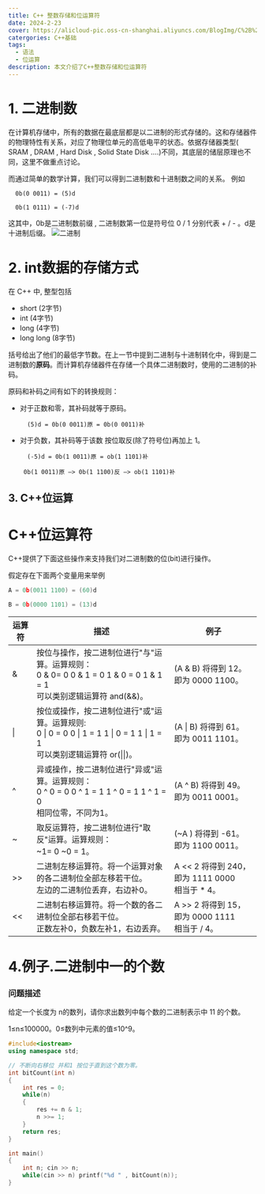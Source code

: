 ```yaml
---
title: C++ 整数存储和位运算符
date: 2024-2-23
cover: https://alicloud-pic.oss-cn-shanghai.aliyuncs.com/BlogImg/C%2B%2B%E8%AF%AD%E6%B3%95/%E4%BD%8D%E8%BF%90%E7%AE%97/%E5%B0%81%E9%9D%A2.png
catergories: C++基础
tags:
  - 语法
  - 位运算
description: 本文介绍了C++整数存储和位运算符
---
```

# 1. 二进制数

在计算机存储中，所有的数据在最底层都是以二进制的形式存储的。这和存储器件的物理特性有关系，对应了物理位单元的高低电平的状态。依据存储器类型( SRAM , DRAM , Hard Disk , Solid State Disk ....)不同，其底层的储层原理也不同，这里不做重点讨论。

而通过简单的数学计算，我们可以得到二进制数和十进制数之间的关系。 例如

``` shell
  0b(0 0011) = (5)d
  ```

```shell
  0b(1 0111) = (-7)d
  ```

这其中，0b是二进制数前缀 , 二进制数第一位是符号位 0 / 1 分别代表 + / - 。d是十进制后缀。
![二进制](https://alicloud-pic.oss-cn-shanghai.aliyuncs.com/BlogImg/C%2B%2B%E8%AF%AD%E6%B3%95/%E4%BD%8D%E8%BF%90%E7%AE%97/%E4%BA%8C%E8%BF%9B%E5%88%B6.png)
# 2. int数据的存储方式

在 C++ 中, 整型包括 

+ short (2字节)
+ int  (4字节)
+ long (4字节)
+ long long (8字节)

括号给出了他们的最低字节数。在上一节中提到二进制与十进制转化中，得到是二进制数的**原码**。而计算机存储器件在存储一个具体二进制数时，使用的二进制的补码。

原码和补码之间有如下的转换规则：

+ 对于正数和零，其补码就等于原码。

  ``` shell
    (5)d = 0b(0 0011)原 = 0b(0 0011)补
    ```

+ 对于负数，其补码等于该数 按位取反(除了符号位)再加上 1。

  ```shell
    (-5)d = 0b(1 0011)原 = ob(1 1101)补
    ```

   ```shell
    0b(1 0011)原 —> 0b(1 1100)反 —> ob(1 1101)补
    ```

## 3. C++位运算

# C++位运算符
C++提供了下面这些操作来支持我们对二进制数的位(bit)进行操作。

假定存在下面两个变量用来举例

```C++
A = 0b(0011 1100) = (60)d

B = 0b(0000 1101) = (13)d
```

| 运算符 | 描述                                                         | 例子                                               |
| ------ | ------------------------------------------------------------ | -------------------------------------------------- |
| &      | 按位与操作，按二进制位进行"与"运算。运算规则：<br>0 & 0= 0   0 & 1 = 0    1 & 0 = 0   1 & 1  = 1  <br>可以类别逻辑运算符 and(&&)。 | (A & B) 将得到 12。<br>即为 0000 1100。            |
| \|     | 按位或操作，按二进制位进行"或"运算。运算规则: <br> 0 \| 0 = 0   0 \| 1 = 1    1 \| 0 = 1    1 \| 1 = 1 <br>可以类别逻辑运算符 or(\|\|)。 | (A \| B) 将得到 61。<br>即为 0011 1101。           |
| ^      | 异或操作，按二进制位进行"异或"运算。运算规则：<br>0 ^ 0 = 0   0 ^ 1 = 1    1 ^ 0 = 1   1 ^ 1 = 0 <br>相同位零，不同为1。 | (A ^ B) 将得到 49。<br>即为 0011 0001。            |
| ~      | 取反运算符，按二进制位进行"取反"运算。运算规则：<br>~1= 0    ~0 = 1。 | (~A ) 将得到 -61。<br>即为 1100 0011。             |
| >>     | 二进制左移运算符。将一个运算对象的各二进制位全部左移若干位。<br>左边的二进制位丢弃，右边补0。 | A << 2 将得到 240，即为 1111 0000 <br>相当于 * 4。 |
| <<     | 二进制右移运算符。将一个数的各二进制位全部右移若干位。<br>正数左补0，负数左补1，右边丢弃。 | A >> 2 将得到 15，即为 0000 1111<br>相当于 / 4。   |                                     
# 4.例子.二进制中一的个数

### **问题描述**

给定一个长度为 n的数列，请你求出数列中每个数的二进制表示中 11 的个数。

1≤n≤100000。0≤数列中元素的值≤10^9。

```C++
#include<iostream>
using namespace std;

// 不断向右移位 并和1 按位于直到这个数为零。
int bitCount(int n)
{
    int res = 0;
    while(n)
    {
        res += n & 1;
        n >>= 1;
    }
    return res;
}

int main()
{
    int n; cin >> n;
    while(cin >> n) printf("%d " , bitCount(n));
}
```

